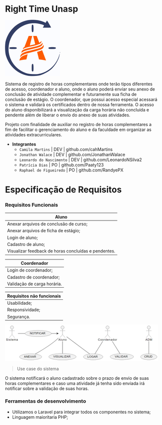 # Right Time Unasp
![Logo](/imagesReadme/Logo.png "Right Time Logo")

Sistema de registro de horas complementares onde terão tipos diferentes de acesso, coordenador e aluno, onde o aluno poderá enviar seu anexo de conclusão de atividade complementar e futuramente sua ficha de conclusão de estágio. O coordenador, que possui acesso especial acessará o sistema e validará os certificados dentro de nossa ferramenta. O acesso do aluno disponibilizará a visualização da carga horária não concluída e pendente além de liberar o envio do anexo de suas atividades.

Projeto com finalidade de auxiliar no registro de horas complementares a fim de facilitar o gerenciamento do aluno e da faculdade em organizar as atividades extracurriculares.

* **Integrantes**
  * `Camila Martins`  | DEV | github.com/cahMartins
  * `Jonathan Walace` | DEV | github.com/JonathanWalace   
  * `Leonardo do Nascimento`  | DEV | github.com/LeonardoNSilva2   
  * `Patrícia Dias`   | PO | github.com/Paaty123   
  * `Raphael de Figueiredo`   | PO | github.com/RandyePX  

# Especificação de Requisitos

### Requisitos Funcionais
| **Aluno** |
|-------|
| Anexar arquivos de conclusão de curso; |
| Anexar arquivos de ficha de estágio; |
| Login de aluno; |
| Cadastro de aluno; |
| Visualizar feedback de horas concluídas e pendentes. |

| **Coordenador** |
|-------------|
| Login de coordenador; |
| Cadastro de coordenador; |
| Validação de carga horária. |

| **Requisitos não funcionais** |
|-------------------------------|
| Usabilidade; |
| Responsividade; |
| Segurança. |

![Use-case](/imagesReadme/Use-case.png "Caso de uso")
> Use case do sistema

O sistema notificará o aluno cadastrado sobre o prazo de envio de suas horas complementares e caso uma atividade já tenha sido enviada irá notificar sobre a validação de suas horas.

### Ferramentas de desenvolvimento
* Utilizamos o Laravel para integrar todos os componentes no sistema;
* Linguagem maioritaria PHP; 

